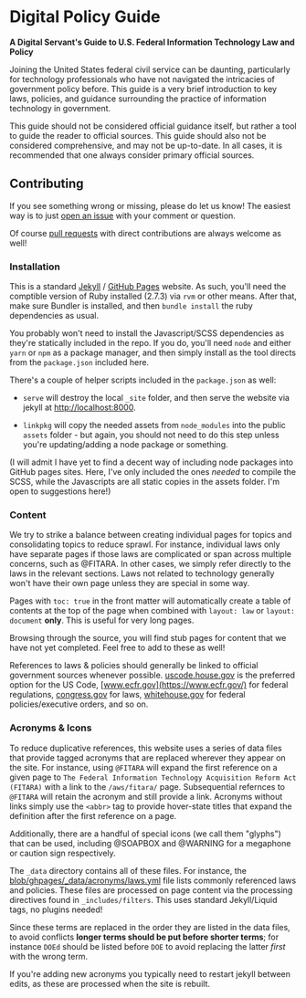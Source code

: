 # Digital Policy Guide

**A Digital Servant's Guide to U.S. Federal Information Technology Law and Policy**

Joining the United States federal civil service can be daunting, particularly for technology professionals who have not navigated the intricacies of government policy before. This guide is a very brief introduction to key laws, policies, and guidance surrounding the practice of information technology in government.

This guide should not be considered official guidance itself, but rather a tool to guide the reader to official sources. This guide should also not be considered comprehensive, and may not be up-to-date. In all cases, it is recommended that one always consider primary official sources.

## Contributing

If you see something wrong or missing, please do let us know! The easiest way is to just [open an issue](https://github.com/krusynth/digitalpolicy/issues) with your comment or question.

Of course [pull requests](https://docs.github.com/en/pull-requests/collaborating-with-pull-requests) with direct contributions are always welcome as well!

### Installation

This is a standard [Jekyll](https://jekyllrb.com/docs/) / [GitHub Pages](https://pages.github.com/) website.  As such, you'll need the comptible version of Ruby installed (2.7.3) via `rvm` or other means. After that, make sure Bundler is installed, and then `bundle install` the ruby dependencies as usual.

You probably won't need to install the Javascript/SCSS dependencies as they're statically included in the repo. If you do, you'll need `node` and either `yarn` or `npm` as a package manager, and then simply install as the tool directs from the `package.json` included here.

There's a couple of helper scripts included in the `package.json` as well:

* `serve` will destroy the local `_site` folder, and then serve the website via jekyll at [http://localhost:8000](http://localhost:8000).

* `linkpkg` will copy the needed assets from `node_modules` into the public `assets` folder - but again, you should not need to do this step unless you're updating/adding a node package or something.

(I will admit I have yet to find a decent way of including node packages into GitHub pages sites. Here, I've only included the ones _needed_ to compile the SCSS, while the Javascripts are all static copies in the assets folder. I'm open to suggestions here!)

### Content

We try to strike a balance between creating individual pages for topics and consolidating topics to reduce sprawl.  For instance, individual laws only have separate pages if those laws are complicated or span across multiple concerns, such as @FITARA.  In other cases, we simply refer directly to the laws in the relevant sections.  Laws not related to technology generally won't have their own page unless they are special in some way.

Pages with `toc: true` in the front matter will automatically create a table of contents at the top of the page when combined with `layout: law` or `layout: document` **only**. This is useful for very long pages.

Browsing through the source, you will find stub pages for content that we have not yet completed. Feel free to add to these as well!

References to laws & policies should generally be linked to official government sources whenever possible. [uscode.house.gov](https://uscode.house.gov/) is the preferred option for the US Code, [www.ecfr.gov](https://www.ecfr.gov/) for federal regulations, [congress.gov](https://www.congress.gov/) for laws, [whitehouse.gov](https://whitehouse.gov) for federal policies/executive orders, and so on.

### Acronyms & Icons

To reduce duplicative references, this website uses a series of data files that provide tagged acronyms that are replaced wherever they appear on the site. For instance, using `@FITARA` will expand the first reference on a given page to `The Federal Information Technology Acquisition Reform Act (FITARA)` with a link to the `/aws/fitara/` page.  Subsequential refernces to `@FITARA` will retain the acronym and still provide a link. Acronyms without links simply use the `<abbr>` tag to provide hover-state titles that expand the definition after the first reference on a page.

Additionally, there are a handful of special icons (we call them "glyphs") that can be used, including @SOAPBOX and @WARNING for a megaphone or caution sign respectively.

The `_data` directory contains all of these files. For instance, the [blob/ghpages/_data/acronyms/laws.yml](blob/ghpages/_data/acronyms/laws.yml) file lists commonly referenced laws and policies. These files are processed on page content via the processing directives found in `_includes/filters`.  This uses standard Jekyll/Liquid tags, no plugins needed!

Since these terms are replaced in the order they are listed in the data files, to avoid conflicts **longer terms should be put before shorter terms**; for instance `DOEd` should be listed before `DOE` to avoid replacing the latter _first_ with the wrong term.

If you're adding new acronyms you typically need to restart jekyll between edits, as these are processed when the site is rebuilt.
